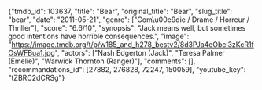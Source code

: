 {"tmdb_id": 103637, "title": "Bear", "original_title": "Bear", "slug_title": "bear", "date": "2011-05-21", "genre": ["Com\u00e9die / Drame / Horreur / Thriller"], "score": "6.6/10", "synopsis": "Jack means well, but sometimes good intentions have horrible consequences.", "image": "https://image.tmdb.org/t/p/w185_and_h278_bestv2/8d3PJa4eObci3zKcR1fOsWFBua1.jpg", "actors": ["Nash Edgerton (Jack)", "Teresa Palmer (Emelie)", "Warwick Thornton (Ranger)"], "comments": [], "recommandations_id": [27882, 276828, 72247, 150059], "youtube_key": "tZBRC2dCRSg"}